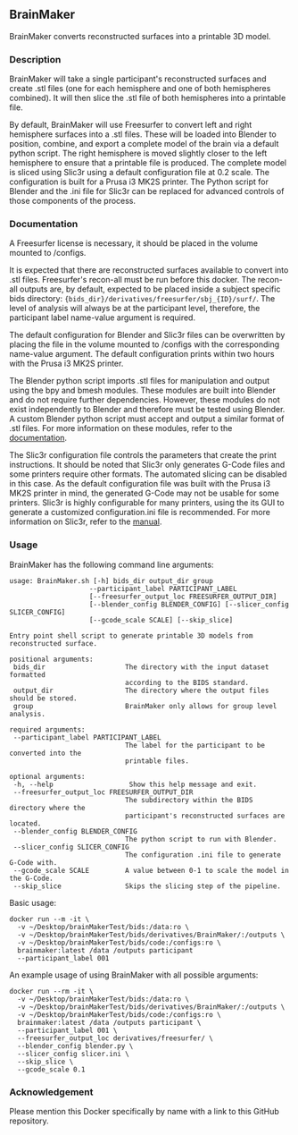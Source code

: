 ## BrainMaker
BrainMaker converts reconstructed surfaces into a printable 3D model.

### Description
BrainMaker will take a single participant's reconstructed surfaces and create
.stl files (one for each hemisphere and one of both hemispheres combined). It
will then slice the .stl file of both hemispheres into a printable file.

By default, BrainMaker will use Freesurfer to convert left and right hemisphere
surfaces into a .stl files. These will be loaded into Blender to position,
combine, and export a complete model of the brain via a default python script.
The right hemisphere is moved slightly closer to the left hemisphere to ensure
that a printable file is produced. The complete model is sliced using Slic3r
using a default configuration file at 0.2 scale. The configuration is built for
a Prusa i3 MK2S printer. The Python script for Blender and the .ini file for
Slic3r can be replaced for advanced controls of those components of the process.

### Documentation
A Freesurfer license is necessary, it should be placed in the volume mounted to
/configs.

It is expected that there are reconstructed surfaces available to convert into
.stl files. Freesurfer's recon-all must be run before this docker. The recon-all
outputs are, by default, expected to be placed inside a subject specific bids
directory: `{bids_dir}/derivatives/freesurfer/sbj_{ID}/surf/`. The level of
analysis will always be at the participant level, therefore, the participant
label name-value argument is required.

The default configuration for Blender and Slic3r files can be overwritten by
placing the file in the volume mounted to /configs with the corresponding
name-value argument. The default configuration prints within two hours with the
Prusa i3 MK2S printer.

The Blender python script imports .stl files for manipulation and output using
the bpy and bmesh modules. These modules are built into Blender and do not
require further dependencies. However, these modules do not exist independently
to Blender and therefore must be tested using Blender. A custom Blender python
script must accept and output a similar format of .stl files. For more
information on these modules, refer to the
[documentation](https://docs.blender.org/api/2.79/).

The Slic3r configuration file controls the parameters that create the print
instructions. It should be noted that Slic3r only generates G-Code files and
some printers require other formats. The automated slicing can be disabled in
this case. As the default configuration file was built with the Prusa i3 MK2S
printer in mind, the generated G-Code may not be usable for some printers.
Slic3r is highly configurable for many printers, using the its GUI to generate a
customized configuration.ini file is recommended. For more information on
Slic3r, refer to the [manual](http://manual.slic3r.org/advanced/command-line).

### Usage
BrainMaker has the following command line arguments:
```
usage: BrainMaker.sh [-h] bids_dir output_dir group  
                    --participant_label PARTICIPANT_LABEL  
                    [--freesurfer_output_loc FREESURFER_OUTPUT_DIR]  
                    [--blender_config BLENDER_CONFIG] [--slicer_config SLICER_CONFIG]  
                    [--gcode_scale SCALE] [--skip_slice]  

Entry point shell script to generate printable 3D models from reconstructed surface.  

positional arguments:  
 bids_dir                    The directory with the input dataset formatted  
                             according to the BIDS standard.  
 output_dir                  The directory where the output files should be stored.  
 group                       BrainMaker only allows for group level analysis.  

required arguments:  
 --participant_label PARTICIPANT_LABEL  
                             The label for the participant to be converted into the  
                             printable files.  

optional arguments:  
 -h, --help                   Show this help message and exit.  
 --freesurfer_output_loc FREESURFER_OUTPUT_DIR  
                             The subdirectory within the BIDS directory where the  
                             participant's reconstructed surfaces are located.  
 --blender_config BLENDER_CONFIG  
                             The python script to run with Blender.  
 --slicer_config SLICER_CONFIG  
                             The configuration .ini file to generate G-Code with.  
 --gcode_scale SCALE         A value between 0-1 to scale the model in the G-Code.  
 --skip_slice                Skips the slicing step of the pipeline.  
```
Basic usage:
```Shell
docker run --m -it \
  -v ~/Desktop/brainMakerTest/bids:/data:ro \
  -v ~/Desktop/brainMakerTest/bids/derivatives/BrainMaker/:/outputs \
  -v ~/Desktop/brainMakerTest/bids/code:/configs:ro \
  brainmaker:latest /data /outputs participant
  --participant_label 001
```
An example usage of using BrainMaker with all possible arguments:
```Shell
docker run --rm -it \
  -v ~/Desktop/brainMakerTest/bids:/data:ro \
  -v ~/Desktop/brainMakerTest/bids/derivatives/BrainMaker/:/outputs \
  -v ~/Desktop/brainMakerTest/bids/code:/configs:ro \
  brainmaker:latest /data /outputs participant \
  --participant_label 001 \
  --freesurfer_output_loc derivatives/freesurfer/ \
  --blender_config blender.py \
  --slicer_config slicer.ini \
  --skip_slice \
  --gcode_scale 0.1
```

### Acknowledgement
Please mention this Docker specifically by name with a link to this GitHub
repository.
